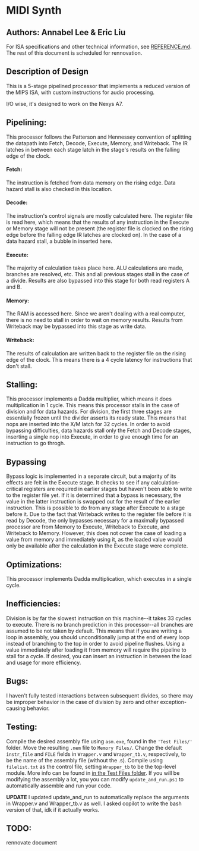 # MIDI Synth
## Authors: Annabel Lee & Eric Liu

For ISA specifications and other technical information, see [REFERENCE.md](REFERENCE.md). The rest of this document is scheduled for rennovation.

## Description of Design
This is a 5-stage pipelined processor that implements a reduced version of the MIPS ISA, with custom instructions for audio processing.

I/O wise, it's designed to work on the Nexys A7.

## Pipelining:
This processor follows the Patterson and Hennessey convention of splitting the datapath into Fetch, Decode, Execute, Memory, and Writeback. The IR latches in between each stage latch in the stage's results on the falling edge of the clock.

#### Fetch:
The instruction is fetched from data memory on the rising edge. Data hazard stall is also checked in this location.

#### Decode:
The instruction's control signals are mostly calculated here. The register file is read here, which means that the results of any instruction in the Execute or Memory stage will not be present (the register file is clocked on the rising edge before the falling edge IR latches are clocked on). In the case of a data hazard stall, a bubble in inserted here.

#### Execute:
The majority of calculation takes place here. ALU calculations are made, branches are resolved, etc. This and all previous stages stall in the case of a divide. Results are also bypassed into this stage for both read registers A and B. 

#### Memory:
The RAM is accessed here. Since we aren't dealing with a real computer, there is no need to stall in order to wait on memory results. Results from Writeback may be bypassed into this stage as write data.

#### Writeback:
The results of calculation are written back to the register file on the rising edge of the clock. This means there is a 4 cycle latency for instructions that don't stall.

## Stalling:
This processor implements a Dadda multiplier, which means it does multiplication in 1 cycle. This means this processor stalls in the case of division and for data hazards. For division, the first three stages are essentially frozen until the divider asserts its ready state. This means that nops are inserted into the X/M latch for 32 cycles. In order to avoid bypassing difficulties, data hazards stall only the Fetch and Decode stages, inserting a single nop into Execute, in order to give enough time for an instruction to go throgh.

## Bypassing
Bypass logic is implemented in a separate circuit, but a majority of its effects are felt in the Execute stage. 
It checks to see if any calculation-critical registers are required in earlier stages but haven't been able to write to the register file yet. If it is determined that a bypass is necessary, the value in the latter instruction is swapped out for the result of the earlier instruction. This is possible to do from any stage after Execute to a stage before it. Due to the fact that Writeback writes to the register file before it is read by Decode, the only bypasses necessary for a maximally bypassed processor are from Memory to Execute, Writeback to Execute, and Writeback to Memory. However, this does not cover the case of loading a value from memory and immediately using it, as the loaded value would only be available after the calculation in the Execute stage were complete.

## Optimizations:
This processor implements Dadda multiplication, which executes in a single cycle.

## Inefficiencies:
Division is by far the slowest instruction on this machine--it takes 33 cycles to execute.
There is no branch prediction in this processor--all branches are assumed to be not taken by default. This means that if you are writing a loop in assembly, you should unconditionally jump at the end of every loop instead of branching to the top in order to avoid pipeline flushes.
Using a value immediately after loading it from memory will require the pipeline to stall for a cycle. If desired, you can insert an instruction in between the load and usage for more efficiency.

## Bugs:
I haven't fully tested interactions between subsequent divides, so there may be improper behavior in the case of division by zero and other exception-causing behavior.

## Testing:
Compile the desired assembly file using `asm.exe`, found in the `'Test Files/'` folder. Move the resulting `.mem` file to `Memory Files/`. Change the default `instr_file` and `FILE` fields in `Wrapper.v` and `Wrapper_tb.v`, respectively, to be the name of the assembly file (without the .s). Compile using `filelist.txt` as the control file, setting `Wrapper_tb` to be the top-level module. More info can be found in [in the Test Files folder](/Test%20Files/instructions.txt).
If you will be modifying the assembly a lot, you you can modify `update_and_run.ps1` to automatically assemble and run your code.

**UPDATE** I updated update_and_run to automatically replace the arguments in Wrapper.v and Wrapper_tb.v as well. I asked copilot to write the bash version of that, idk if it actually works.

## TODO:
rennovate document
